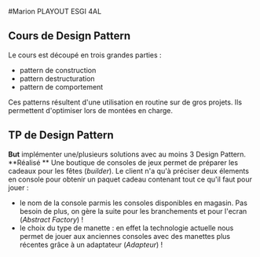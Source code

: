 ﻿#Marion PLAYOUT
ESGI 4AL

## Cours de Design Pattern
Le cours est découpé en trois grandes parties : 
 - pattern de construction
 - pattern destructuration
 - pattern de comportement

 Ces patterns résultent d'une utilisation en routine sur de gros projets. Ils permettent d'optimiser lors de montées en charge.
 
 ## TP de Design Pattern
 **But** implémenter une/plusieurs solutions avec au moins 3 Design Pattern.
 **Réalisé ** 
 Une boutique de consoles de jeux permet de préparer les cadeaux pour les fêtes (*builder*). 
 Le client n'a qu'à préciser deux élements en console pour obtenir un paquet cadeau contenant tout ce qu'il faut pour jouer :  
- le nom de la console parmis les consoles disponibles en magasin. Pas besoin de plus, on gère la suite pour les branchements et pour l'ecran (*Abstract Factory*) ! 
- le choix du type de manette : en effet la technologie actuelle nous permet de jouer aux anciennes consoles avec des manettes plus récentes grâce à un adaptateur (*Adapteur*) !  




